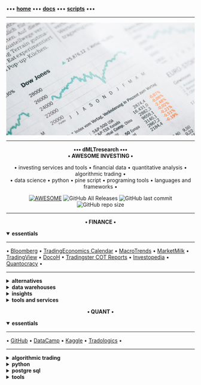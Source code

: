 [//]: # "START - Navigation between Markdown pages inside of GitHub."

••• **[home](/README.md)** ••• **[docs](/docs/index.md)** ••• **[scripts](/scripts/index.md)** •••

[//]: # "END - Navigation between Markdown pages inside of GitHub."

---

<p align="center" style="width: 100%; height: 300px; overflow: hidden">
  <img src="/src/static/img/markus-spiske-5gGcn2PRrtc-unsplash.jpg" width="100%" height="300">
  <span>Photo by <a href="https://unsplash.com/@markusspiske?utm_source=unsplash&amp;utm_medium=referral&amp;utm_content=creditCopyText">Markus Spiske</a> on <a href="https://unsplash.com/?utm_source=unsplash&amp;utm_medium=referral&amp;utm_content=creditCopyText">Unsplash</a></span>
</p>

---

<p align="center">
<b>••• dMLTresearch •••</b></br>
<b>• AWESOME INVESTING •</b></br>
</p>

<p align="center">
  • investing services and tools • financial data • quantitative analysis • algorithmic trading •</br>
  • data science • python • pine script • programing tools • languages and frameworks •
</p>

<p align="center">
  <a href="https://github.com/dMLTquant/dMLTresearch">
    <img alt="AWESOME" src="https://cdn.rawgit.com/sindresorhus/awesome/d7305f38d29fed78fa85652e3a63e154dd8e8829/media/badge.svg"></a>
  <img alt="GitHub All Releases" src="https://img.shields.io/github/downloads/dMLTquant/dMLTresearch/total?logo=GitHub&style=flat-square">
  <img alt="GitHub last commit" src="https://img.shields.io/github/last-commit/dMLTquant/dMLTresearch?logo=GitHub&style=flat-square">
  <img alt="GitHub repo size" src="https://img.shields.io/github/repo-size/dMLTquant/dMLTresearch?logo=GitHub&style=flat-square">
</p>

---

<p align="center"><b>• FINANCE •</b></br></p>

<details open><summary><b>essentials</b></summary>
  
---

• [Bloomberg](https://www.bloomberg.com/) • [TradingEconomics Calendar](https://tradingeconomics.com/calendar) • [MacroTrends](http://www.macrotrends.net/) • [MarketMilk](https://marketmilk.babypips.com) • [TradingView](https://www.tradingview.com/) • [DocoH](https://docoh.com/) • [Tradingster COT Reports](https://www.tradingster.com) • [Investopedia](https://www.investopedia.com/) • [Quantocracy](https://quantocracy.com) •

---

</details>

<details><summary><b>alternatives</b></summary>
  
---

**cryptocurrencies** • [defiprime](https://defiprime.com/) • [cosmos network](https://cosmos.network/)  •

---

</details>

<details><summary><b>data warehouses</b></summary>

---

**macroeconomics** • [TradingEconomics](https://tradingeconomics.com/) • [IHS Markit](https://ihsmarkit.com/) •

**macroeconomics** • **central banks** • [US Federal Reserve (FED)](https://www.federalreserve.gov/) • [US Securities and Exchange Commision (SEC)](https://www.sec.gov/) [[ [US SEC EDGAR Search](https://www.sec.gov/edgar/search-and-access) ]] • [European Central Bank (ECB)](https://www.ecb.europa.eu/) [[ [ECB Statistical Data Warehouse (SDW) ](https://sdw.ecb.europa.eu/) • [ECB SDW Search](https://sdw.ecb.europa.eu/intelligentsearch/) ]] • [Bank of England (BoE)](https://www.bankofengland.co.uk/) • [Bank of Japan (BoJ)](https://www.boj.or.jp/en/index.htm/) • 

**macroeconomics** • **world banks** • [World Bank](https://www.worldbank.org/) [[ [ World Bank Datacatalog](https://datacatalog.worldbank.org/) ]] • [Bank for International Settlements (BIS)](https://www.bis.org) • [International Monetary Fund (IMF)](https://www.imf.org/) • 

**statistics** • **europe** • [EuroStat](https://ec.europa.eu/eurostat/) • [European National Statistical Institutes](https://ec.europa.eu/eurostat/web/links) • 

**statistics** • **uk** • [UK Statistical System](https://www.statisticsauthority.gov.uk/) • [UK GOV Open Data](https://data.gov.uk/) • [London DataStore](https://data.london.gov.uk) • 

**statistics** • **us** • [US Bureau of Economic Analysis](https://www.bea.gov/) 

**trading data** • [Nasdaq](https://www.nasdaq.com/) [[ *features* • [Data Link (Quandl)](https://data.nasdaq.com/) • [Trading Halts](http://www.nasdaqtrader.com/Trader.aspx?id=TradeHalts) ]] • [NYSE](https://www.nyse.com/) [[ *features* • [Trading Halts](https://www.nyse.com/trade-halt-current) ]] • [ICE](https://www.ice.com/) • [CME Group](https://www.cmegroup.com/) • [MacroTrends](http://www.macrotrends.net/) • [Yahoo Finance](https://finance.yahoo.com/) • [Google Finance](https://www.google.com/docs/) •

**trading data** • **dashboards** • [Bloomberg Professional](https://www.bloomberg.com/professional/) • [Money Net](https://www.money.net/) • [Tiingo](https://www.tiingo.com/) • [KoyFin](https://www.koyfin.com/) • [DarQube](https://darqube.io/) •

**trading data** • **research** • [DocoH](https://docoh.com/) • [Morningstar Professional](https://www.morningstar.com/products) • [SimplyWall.st](https://simplywall.st/) • [Wallmine](https://wallmine.com/) • [FinViz](https://finviz.com) • [StockRover](https://www.stockrover.com/) • [Atom Finance](https://atom.finance/) • [TipRanks](https://www.tipranks.com/) • [Yewmo Edge](https://edge.yewno.com/) • [Sentieo](https://sentieo.com/) • [TIKR Terminal](https://tikr.com) • [EZ Stock Screener](https://www.ezstockscreener.com) • [Insider Finance](https://insiderfinance.io/) • [Quiver Quant](https://www.quiverquant.com) • [BusinessQuant](https://businessquant.com/) •

---

</details>

<details><summary><b>insights</b></summary>

---

**calendar** • [TradingEconomics](https://tradingeconomics.com/calendar) • [BabyPips](https://www.babypips.com/economic-calendar) • [Forex Factory](https://www.forexfactory.com/calendar) •

**communities** • [seekingalpha](https://seekingalpha.com/) • [stocktwits](https://stocktwits.com/) •

**education** • [Investopedia](https://www.investopedia.com/) • [Quantocracy](https://quantocracy.com) •
  
**indices** • [Bloomberg Currency Indices](https://www.bloomberg.com/professional/product/indices/bloomberg-currency-indices/) • [ICE U.S. Dollar Index (USDX)](https://www.theice.com/forex/usdx) •

**forex** • [MarketMilk](https://marketmilk.babypips.com) • [BabyPips](https://www.babypips.com/) • 

**intelligence** • [World Economic Forum](https://www.weforum.org/) • [CME Group Insights](https://www.cmegroup.com/insights.html)

**news** • [Bloomberg](https://www.bloomberg.com/) • [Wall Street Journal](https://www.wsj.com/) • [Barrons](https://www.barrons.com/) • [Financial Times](https://www.ft.com) • [Reuters](https://www.reuters.com/) • [MarketWatch](https://www.marketwatch.com/) • [Tiingo](https://www.tiingo.com/) • [Benzinga](https://pro.benzinga.com/) • [IMF Finance and Development](https://www.imf.org/external/pubs/ft/fandd/index.htm) • [TechCrunch](https://techcrunch.com/) •

**sentiment** • [CME Group Market Sentiment Meter](https://www.cmegroup.com/tools-information/market-sentiment-meter.html) • [IG Client Sentiment](https://www.dailyfx.com/sentiment) • [IG Client Sentiment Report](https://www.dailyfx.com/sentiment-report)

---

</details>

<details><summary><b>tools and services</b></summary>

---

**brokers** • [Alpaca](https://alpaca.markets/) • [OandA](https://www.oanda.com/) • [WealthSimple](https://www.wealthsimple.com/) • [Nutmeg](https://www.nutmeg.com) • [Interactive Brokers](https://www.interactivebrokers.com/) • [Trading212](https://www.trading212.com/) • [FreeTrade](https://freetrade.io/) • [Interactive Investor](https://www.ii.co.uk/) •

**brokers** • **Proprietary Trading Firms** • [FTMO](https://ftmo.com/en/) • [Darwinex](https://www.darwinex.com) •

**charts** • [TrendSpider](https://trendspider.com) • [AutoChartist](https://www.autochartist.com/) • [yCharts](https://ycharts.com) •

**charts** • **TradingView** • [TradingView](https://www.tradingview.com/) [[ *docs* • [PineScript V4](https://www.tradingview.com/pine-script-docs/en/v4/Introduction.html) • *features* • [Spark](https://www.tradingview.com/sparks/) • [Formula Charts](https://www.tradingview.com/chart/AAPL/ZtMqr022-Create-Your-Own-Formula-and-Chart-It/) • [Heatmaps](https://www.tradingview.com/heatmap/stock/?color=change&dataset=SPX500&group=sector&size=market_cap_basic) • *education* • [Kodify](https://kodify.net/tradingview-programming-articles/) • [TradingCode](https://www.tradingcode.net/tradingview-pine-script-course/) • *status* • [Status](https://status.tradingview.com) ]] •

**charts** • **MetaTrader** • [MetaTrader 5](https://www.metatrader5.com) [[ *docs* [MetaQuotes (MQL5)](https://www.metatrader5.com/en/automated-trading/mql5) ]] •
  
**open source** • [agora](https://github.com/HP4k1h5/agora/) • [ghostfolio](https://github.com/ghostfolio/ghostfolio/) •

**portfolio** • **analysis** • [Portfolio Performance](https://www.portfolio-performance.info/en/) •
  
**portfolio** • **risk management** • [Ziggma](https://ziggma.com/) • [Risk-O](http://www.risk-o.com/) •

**portfolio** • **trading journals** • [EdgeWonk](https://edgewonk.com) • [TradesViz](https://www.tradesviz.com) • [TraderVue](https://www.tradervue.com) •

---

</details>

<p align="center"><b>• QUANT •</b></br></p>

<details open><summary><b>essentials</b></summary>
  
---

• [GitHub](https://github.com/) • [DataCamp](https://www.datacamp.com) • [Kaggle](https://www.kaggle.com) • [Tradologics](https://tradologics.com/) •

---

</details>

<details><summary><b>algorithmic trading</b></summary>

---

**backtest** • [QuantRocket](https://www.quantrocket.com) • [Blueshift](https://blueshift.quantinsti.com) • [TradingView](https://www.tradingview.com/) • [Tradewell](https://www.tradewell.app/)

**backtest** • **Backtrader** • [Backtrader](https://backtrader.com) • [Data Feeds](https://www.backtrader.com/docu/datafeed/) •

**backtest** • **QuantConnect** • [QuantConnect](https://www.quantconnect.com) [[ *features* • [LEAN Trading Engine](https://www.lean.io) • [LEAN CLI](https://www.lean.io/cli/) ]] •
  
**backtest** • **TradingView PineScript** • [PineScript Libraries](https://www.tradingview.com/pine-script-docs/en/v5/concepts/Libraries.html) •
  
**education** • **TradingView PineScript** • [PineCoders](https://www.pinecoders.com/) • [PineScript V4 Docs](https://www.tradingview.com/pine-script-docs/en/v4/Introduction.html) •

**strategy automation** • [Tradologics](https://tradologics.com/) • [Bots.io](https://www.bots.io) • [BreakingEquity](https://www.breakingequity.com) •

---

</details>

<details><summary><b>python</b></summary>

---

**environment** • [Repl.it](https://replit.com/) • [PythonAnywhere](https://www.pythonanywhere.com/) • [Anaconda](https://www.anaconda.com/) • [DataLore](https://datalore.jetbrains.com/) • [Deepnote](https://deepnote.com/) •

**environment** • **IDEs** • [Python in VS Code](https://code.visualstudio.com/docs/python/python-tutorial) • [Spyder](https://www.spyder-ide.org/) • [DataSpell](https://www.jetbrains.com/dataspell/) •

**package managers** • [Python Package Index](https://pypi.org/) • [pip](https://pypi.org/project/pip/) • [pipenv](https://pypi.org/project/pipenv/) • [conda](https://docs.conda.io/en/latest/) • [poetry](https://python-poetry.org/) •

**packages** • **data retrieval** • [yfinance](https://pypi.org/project/yfinance/) • [tiingo](https://pypi.org/project/tiingo/) • [tradingview-ta](https://pypi.org/project/tradingview-ta/) •

**packages** • **data storage** • [PyStore](https://pypi.org/project/PyStore/) •

**packages** • **data visualization** • [bqplot](https://pypi.org/project/bqplot/) •

**resources** • [Python Org](https://www.python.org/) •

</details>

<details><summary><b>postgre sql</b></summary>

---

**environment** • [Supabase](https://supabase.com/) • 

**resources** • [PostgreSQL Org](https://www.postgresql.org/) •

</details>

<details><summary><b>tools</b></summary>

---

**environment** • [GitHub Codespaces](https://github.com/features/codespaces) • [CodeSandbox](https://codesandbox.io) •

**environment** • **vs code** • [Visual Studio Code](https://code.visualstudio.com) • [Getting started](https://code.visualstudio.com/docs/introvideos/basics) •

**tunnel** • [Ngrox](https://ngrok.com) •

**version control** • [GitHub](https://github.com/) • [GitHub Docs](https://docs.github.com/) • [Awesome READMEs](https://awesomegithubprofile.tech) •

---

</details>
